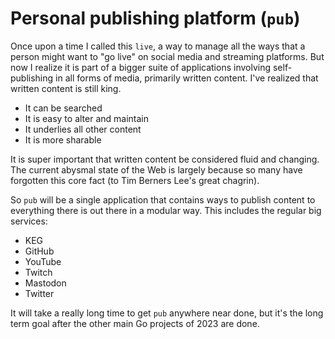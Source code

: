 # Personal publishing platform (`pub`)

Once upon a time I called this `live`, a way to manage all the ways that a person might want to "go live" on social media and streaming platforms. But now I realize it is part of a bigger suite of applications involving self-publishing in all forms of media, primarily written content. I've realized that written content is still king.

* It can be searched
* It is easy to alter and maintain
* It underlies all other content
* It is more sharable

It is super important that written content be considered fluid and changing. The current abysmal state of the Web is largely because so many have forgotten this core fact (to Tim Berners Lee's great chagrin).

So `pub` will be a single application that contains ways to publish content to everything there is out there in a modular way. This includes the regular big services:

* KEG
* GitHub
* YouTube
* Twitch
* Mastodon
* Twitter

It will take a really long time to get `pub` anywhere near done, but it's the long term goal after the other main Go projects of 2023 are done.
